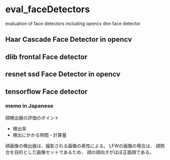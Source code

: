 # eval_faceDetectors
evaluation of face detectors including opencv dnn face detector

## Haar Cascade Face Detector in opencv

## dlib frontal Face detector

## resnet ssd Face Detector in opencv

## tensorflow Face detector


### memo in Japanese

顔検出器の評価のポイント
- 検出率
- 検出にかかる時間・計算量

顔画像の検出器は、撮影される画像の素性による。
LFWの画像の場合は、
顔照合を目的とした画像セットであるため、
顔の顔向きがほぼ正面顔である。
